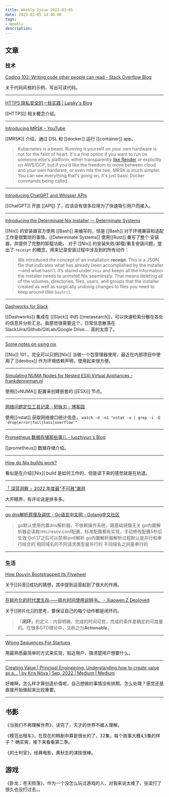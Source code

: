 ```yaml
---
title: Weekly Issue 2023-03-05
date: 2023-03-05 14:40:00
tags:
- Weekly
description: 
---
```



## 文章

### 技术


[Coding 102: Writing code other people can read - Stack Overflow Blog](https://stackoverflow.blog/2023/02/13/coding-102-writing-code-other-people-can-read/)

关于代码风格的示例，写出可读代码。

---

[HTTPS 隐私安全的一些实践 | Laisky's Blog](https://blog.laisky.com/p/https-in-action/)

[[HTTPS]] 相关概念介绍。

---



[Introducing MRSK - YouTube](https://www.youtube.com/watch?v=LL1cV2FXZ5I)

[[MRSK]] 介绍，通过 DSL 和 [[docker]] 运行 [[container]] app。

> Kubernetes is a beast. Running it yourself on your own hardware is not for the faint of heart. It's a fine option if you want to run on someone else's platform, either transparently [like Render](https://thenewstack.io/render-cloud-deployment-with-less-engineering/) or explicitly on AWS/GCP, but if you'd like the freedom to move between cloud and your own hardware, or even mix the two, MRSK is much simpler. You can see everything that's going on, it's just basic Docker commands being called.

---

[Introducing ChatGPT and Whisper APIs](https://openai.com/blog/introducing-chatgpt-and-whisper-apis)

[[ChatGPT]] 开放 [[API]] 了，应该会有很多应用为了快速吸引用户而接入。

---

[Introducing the Determinate Nix Installer — Determinate Systems](https://determinate.systems/posts/determinate-nix-installer)

[[Nix]] 的安装器官方使用 [[Bash]] 来编写的，但是 [[Bash]] 对于环境兼容和适配工作是很繁琐的事情，[[Determinate Systems]] 使用[[Rust]] 重写了整个 安装器，并提供了完整的卸载功能。
对于 [[Nix]] 的安装失败/卸载/重复安装问题，提出了 `receipt` 的概念，用来记录安装过程中涉及到的所有动作：

> We introduced the concept of an installation **receipt**. This is a JSON file that indicates what has already been accomplished by the installer—and what hasn’t. It’s stored under `/nix` and keeps all the information the installer needs to *uninstall* Nix seamlessly. That means deleting all of the volumes, directories, files, users, and groups that the installer created as well as surgically undoing changes to files you need to keep around (like `bashrc`).

---

[Dashworks for Slack](https://www.dashworks.ai/for-slack)

[[Dashworks]] 集成在 [[Slack]] 中的 [[metasearch]]，可以快速检索分散在各处的信息并分析汇总。我感觉很需要这个，日常信息散落在 Slack/Jira/Github/GitLab/Google Drive.... 真的太烦了。

---


[Some notes on using nix](https://jvns.ca/blog/2023/02/28/some-notes-on-using-nix/)

[[Nix]] 101 。完全可以只把[[Nix]] 当做一个包管理器使用，最近在内部项目中使用了 [[devbox]] 作为环境依赖声明，使用起来很方便。

---

[Simulating NUMA Nodes for Nested ESXi Virtual Appliances - frankdenneman.nl](https://frankdenneman.nl/2023/03/02/simulating-numa-nodes-for-nested-esxi-virtual-appliances/)

使用[[vNUMA]] 配置来创建嵌套的 [[ESXi]] 节点。

---

[网络问题定位工具记录 - 轩脉刃 - 博客园](https://www.cnblogs.com/yjf512/p/17174669.html)

使用[[nstat]] 获取网络接口统计信息， `watch -d -n1 "nstat -a | grep -i -E 'drop|error|fail|loss|overflow'"`

---

[Prometheus 数据存储那些事儿 - luozhiyun`s Blog](https://www.luozhiyun.com/archives/725)

[[prometheus]] 数据存储介绍。

---


[How do Nix builds work?](https://jvns.ca/blog/2023/03/03/how-do-nix-builds-work-/)

看似是在介绍[[Nix]] build 是如何工作的，但是读下来的感觉就是在劝退。

---

[「 深蓝洞察 」2022 年度最“不可赦”漏洞](https://mp.weixin.qq.com/s/P_EYQxOEupqdU0BJMRqWsw)

大开眼界，有评论说是拼多多。

---

[go dns解析原理及调优  - Go语言中文网 - Golang中文社区](https://studygolang.com/topics/15021)

> go默认使用内置dns解析器，不依赖操作系统，跟基础镜像无关
go内置解析器会读取/etc/resov.conf配置，标准配置都有实现，手动修改配置5秒后生效
Go1.17之后可以禁用ipv6解析
go内置解析器解析过程默认是并行和串行结合的
相同域名的不同请求类型是并行的
不同域名之间是串行的

---

### 生活


[How Douyin Bootstrapped Its Flywheel](https://tieshunroquerre.com/blog/douyin)

关于[[抖音]]成功的猜想，其中提到运营起到了很大的作用。

---

[在碎片化的时代里生存——碎片时间使用说明书。 - Xiaowen.Z Deployed](https://xiaowenz.com/blog/2023/02/decouple-your-time/)

关于[[碎片化]]的思考，要保证自己的每个动作都是闭环的。
> 「**闭环**」的定义：内容明确，完成的时间可控，完成的条件是确定的可度量的。在很多GTD理论中，又称之为**Actionable**。

---

[Wrong Sequences For Startups](https://matt-rickard.com/wrong-sequences-for-startups)

用最熟悉最简单的方式来实现，贴近用户，搞清楚用户想要什么。

---

[Creating Value | Principal Engineering. Understanding how to create value as a… | by Kris Nóva | Sep, 2022 | Medium | Medium](https://web.archive.org/web/20220912061404/https://medium.com/@kris-nova/creating-value-as-a-principal-aa59c7986344)    

好难啊，怎么样才算创造价值呢，自己想做的事情没有排期，怎么处理？感觉还是直接开始做起来比较重要。

---



## 书影

《当我们不再理解世界》，读完了，天才的世界不被人理解。

《模范出租车》，在现在的韩剧中算是很长的了，32集，每个故事大概4,5集的样子？ 确实爽，接下来看看第二季。

《的士判官》，经典电影，黄秋生的演技很棒。

## 游戏

《卧龙：苍天陨落》，作为一个没怎么玩过游戏的人，对我来说太难了，张梁打了很久也没打过去。。


